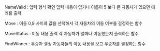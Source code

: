 NameValid : 입력 형식 확인 
입력 내용이 없거나 이름이 5 보다 큰 자동차가 있으면 에러를 출력


Move : 이동
0,9 사이의 값을 선택해서 각 자동차의 이동 여부를 결정하는 함수


MoveStatus : 이동 내용 출력
각 자동차가 얼마나 이동했는지 출력하는 함수

FindWinner : 우승자 결정 
자동차들의 이동 내용을 보고 우승자를 결정하는 함수

